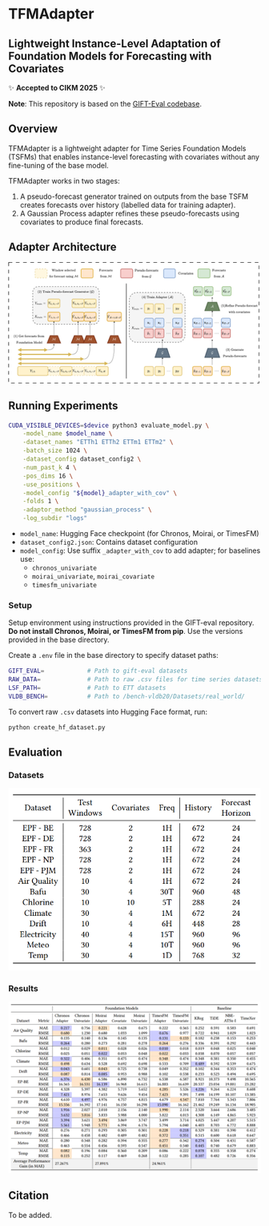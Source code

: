 # TFMAdapter
## Lightweight Instance-Level Adaptation of Foundation Models for Forecasting with Covariates

✨ **Accepted to CIKM 2025** ✨

**Note**: This repository is based on the [GIFT-Eval codebase](https://github.com/SalesforceAIResearch/gift-eval).

## Overview

TFMAdapter is a lightweight adapter for Time Series Foundation Models (TSFMs) that enables instance-level forecasting with covariates without any fine-tuning of the base model. 

TFMAdapter works in two stages:
1. A pseudo-forecast generator trained on outputs from the base TSFM creates forecasts over history (labelled data for training adapter).
2. A Gaussian Process adapter refines these pseudo-forecasts using covariates to produce final forecasts.

## Adapter Architecture

![TFMAdapter Architecture](artefacts/diagram.png)

## Running Experiments

```bash
CUDA_VISIBLE_DEVICES=$device python3 evaluate_model.py \
    -model_name $model_name \
    -dataset_names "ETTh1 ETTh2 ETTm1 ETTm2" \
    -batch_size 1024 \
    -dataset_config dataset_config2 \
    -num_past_k 4 \
    -pos_dims 16 \
    -use_positions \
    -model_config "${model}_adapter_with_cov" \
    -folds 1 \
    -adaptor_method "gaussian_process" \
    -log_subdir "logs"
```

- `model_name`: Hugging Face checkpoint (for Chronos, Moirai, or TimesFM)
- `dataset_config2.json`: Contains dataset configuration
- `model_config`: Use suffix `_adapter_with_cov` to add adapter; for baselines use:
  - `chronos_univariate`
  - `moirai_univariate`, `moirai_covariate`
  - `timesfm_univariate`

### Setup

Setup environment using instructions provided in the GIFT-eval repository.  
**Do not install Chronos, Moirai, or TimesFM from pip**. Use the versions provided in the base directory.

Create a `.env` file in the base directory to specify dataset paths:

```bash
GIFT_EVAL=            # Path to gift-eval datasets
RAW_DATA=             # Path to raw .csv files for time series datasets
LSF_PATH=             # Path to ETT datasets
VLDB_BENCH=           # Path to /bench-vldb20/Datasets/real_world/
```

To convert raw `.csv` datasets into Hugging Face format, run:

```bash
python create_hf_dataset.py
```

## Evaluation

### Datasets

![Datasets](artefacts/datasets.png)

### Results

![Results](artefacts/results.png)

## Citation

To be added.

```bibtex
```

